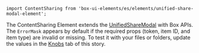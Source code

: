 `import ContentSharing from 'box-ui-elements/es/elements/unified-share-modal-element';`

The ContentSharing Element extends the <a href="/docs/features-unifiedsharemodal--basic">UnifiedShareModal</a> with Box APIs. The `ErrorMask` appears by default if the required props (token, item ID, and item type) are invalid or missing. To test it with your files or folders, update the values in the <a href="/story/elements-contentsharing--basic">Knobs</a> tab of this story.

